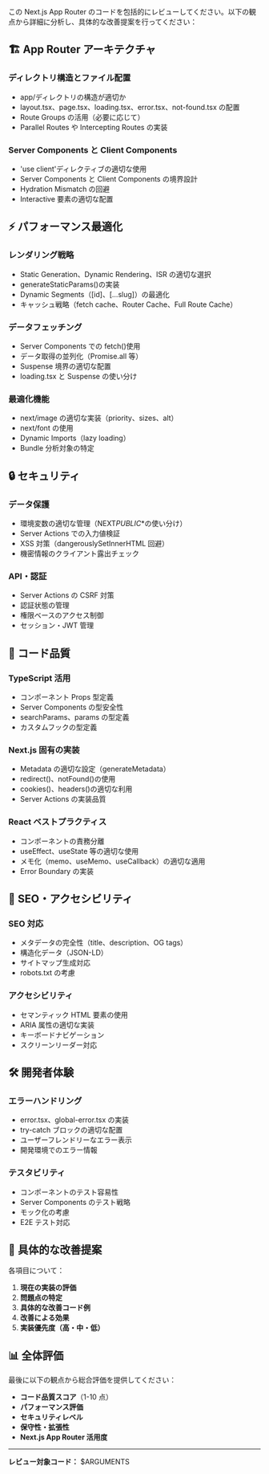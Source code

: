 この Next.js App Router のコードを包括的にレビューしてください。以下の観点から詳細に分析し、具体的な改善提案を行ってください：

## 🏗️ App Router アーキテクチャ

### ディレクトリ構造とファイル配置

- app/ディレクトリの構造が適切か
- layout.tsx、page.tsx、loading.tsx、error.tsx、not-found.tsx の配置
- Route Groups の活用（必要に応じて）
- Parallel Routes や Intercepting Routes の実装

### Server Components と Client Components

- 'use client'ディレクティブの適切な使用
- Server Components と Client Components の境界設計
- Hydration Mismatch の回避
- Interactive 要素の適切な配置

## ⚡ パフォーマンス最適化

### レンダリング戦略

- Static Generation、Dynamic Rendering、ISR の適切な選択
- generateStaticParams()の実装
- Dynamic Segments（[id]、[...slug]）の最適化
- キャッシュ戦略（fetch cache、Router Cache、Full Route Cache）

### データフェッチング

- Server Components での fetch()使用
- データ取得の並列化（Promise.all 等）
- Suspense 境界の適切な配置
- loading.tsx と Suspense の使い分け

### 最適化機能

- next/image の適切な実装（priority、sizes、alt）
- next/font の使用
- Dynamic Imports（lazy loading）
- Bundle 分析対象の特定

## 🔒 セキュリティ

### データ保護

- 環境変数の適切な管理（NEXT*PUBLIC*\*の使い分け）
- Server Actions での入力値検証
- XSS 対策（dangerouslySetInnerHTML 回避）
- 機密情報のクライアント露出チェック

### API・認証

- Server Actions の CSRF 対策
- 認証状態の管理
- 権限ベースのアクセス制御
- セッション・JWT 管理

## 📝 コード品質

### TypeScript 活用

- コンポーネント Props 型定義
- Server Components の型安全性
- searchParams、params の型定義
- カスタムフックの型定義

### Next.js 固有の実装

- Metadata の適切な設定（generateMetadata）
- redirect()、notFound()の使用
- cookies()、headers()の適切な利用
- Server Actions の実装品質

### React ベストプラクティス

- コンポーネントの責務分離
- useEffect、useState 等の適切な使用
- メモ化（memo、useMemo、useCallback）の適切な適用
- Error Boundary の実装

## 🎯 SEO・アクセシビリティ

### SEO 対応

- メタデータの完全性（title、description、OG tags）
- 構造化データ（JSON-LD）
- サイトマップ生成対応
- robots.txt の考慮

### アクセシビリティ

- セマンティック HTML 要素の使用
- ARIA 属性の適切な実装
- キーボードナビゲーション
- スクリーンリーダー対応

## 🛠️ 開発者体験

### エラーハンドリング

- error.tsx、global-error.tsx の実装
- try-catch ブロックの適切な配置
- ユーザーフレンドリーなエラー表示
- 開発環境でのエラー情報

### テスタビリティ

- コンポーネントのテスト容易性
- Server Components のテスト戦略
- モック化の考慮
- E2E テスト対応

## 🔧 具体的な改善提案

各項目について：

1. **現在の実装の評価**
2. **問題点の特定**
3. **具体的な改善コード例**
4. **改善による効果**
5. **実装優先度（高・中・低）**

## 📊 全体評価

最後に以下の観点から総合評価を提供してください：

- **コード品質スコア**（1-10 点）
- **パフォーマンス評価**
- **セキュリティレベル**
- **保守性・拡張性**
- **Next.js App Router 活用度**

---

**レビュー対象コード：**
$ARGUMENTS
